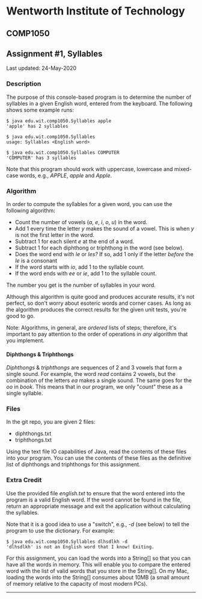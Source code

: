# Wentworth Institute of Technology
## COMP1050
## Assignment #1, Syllables

Last updated: 24-May-2020

### Description
The purpose of this console-based program is to determine the number of syllables in a given English word, 
entered from the keyboard. The following shows some example runs:

```
$ java edu.wit.comp1050.Syllables apple
'apple' has 2 syllables

$ java edu.wit.comp1050.Syllables
usage: Syllables <English word>

$ java edu.wit.comp1050.Syllables COMPUTER
'COMPUTER' has 3 syllables
```
Note that this program should work with uppercase, lowercase and mixed-case words, e.g., *APPLE*, *apple* and *Apple*.

### Algorithm
In order to compute the syllables for a given word, you can use the following algorithm:

* Count the number of vowels (*a*, *e*, *i*, *o*, *u*) in the word.
* Add 1 every time the letter *y* makes the sound of a vowel. This is when *y* is not the first letter in the word.
* Subtract 1 for each silent *e* at the end of a word.
* Subtract 1 for each diphthong or triphthong in the word (see below).
* Does the word end with *le* or *les?* If so, add 1 only if the letter *before* the *le* is a consonant
* If the word starts with *io*, add 1 to the syllable count.
* If the word ends with *ee* or *ie*, add 1 to the syllable count.

The number you get is the number of syllables in your word.

Although this algorithm is quite good and produces accurate results, it's not perfect, so don't worry about
esoteric words and corner cases. As long as the algorithm produces the correct results for the given unit tests, 
you're good to go.

Note: Algorithms, in general, are *ordered* lists of steps; therefore, it's important to pay
attention to the order of operations in *any* algorithm that you implement.

#### Diphthongs & Triphthongs
*Diphthongs* & *triphthongs* are sequences of 2 and 3 vowels that form a single sound.
For example, the word *read* contains 2 vowels, but the combination of the letters *ea* makes a single sound. The
same goes for the *oo* in *book*. This means that in our program, we only "count" these as a single syllable.

### Files
In the git repo, you are given 2 files:
* diphthongs.txt
* triphthongs.txt

Using the text file IO capabilities of Java, read the contents of these files into
your program. You can use the contents of these files as the definitive list of 
diphthongs and triphthongs for this assignment.

### Extra Credit
Use the provided file *english.txt* to ensure that the word entered into the program is a valid 
English word. If the word cannot be found in the file, return an appropriate message
and exit the application without calculating the syllables.

Note that it is a good idea to use a "switch", e.g., *-d* (see below) to tell the
program to use the dictionary. For example:

```
$ java edu.wit.comp1050.Syllables dlhsdlkh -d
'dlhsdlkh' is not an English word that I know! Exiting.
```
For this assignment, you can load the words into a String[] so that you can 
have all the words in memory. This will enable you to compare the entered word with
the list of valid words that you store in the String[]. On my Mac, loading the
words into the String[] consumes about 10MB (a small amount of memory relative to
the capacity of most modern PCs).

---
